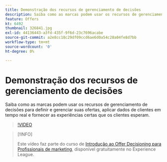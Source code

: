 ```yaml
---
title: Demonstração dos recursos de gerenciamento de decisões
description: Saiba como as marcas podem usar os recursos de gerenciamento de decisões para definir e gerenciar suas ofertas, aplicar dados de clientes em tempo real e fornecer as experiências certas que os clientes esperam.
feature: Offers
kt: 6492
thumbnail: 326841.jpg
exl-id: 44136443-a3fd-435f-9f6d-23c7696acabe
source-git-commit: a2e8cc18c29df09ccd6ae6d0a54c28a04fe8d7bb
workflow-type: tm+mt
source-wordcount: '0'
ht-degree: 0%

---
```


# Demonstração dos recursos de gerenciamento de decisões

Saiba como as marcas podem usar os recursos de gerenciamento de decisões para definir e gerenciar suas ofertas, aplicar dados de clientes em tempo real e fornecer as experiências certas que os clientes esperam.

>[!VIDEO](https://video.tv.adobe.com/v/326841?quality=12&learn=on)

>[!INFO]
>
> Este vídeo faz parte do curso de [Introdução ao Offer Decisioning para Profissionais de marketing](https://experienceleague.adobe.com/?recommended=ExperiencePlatform-U-1-2020.1.offerdecisioning), disponível gratuitamente no Experience League.
